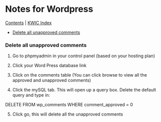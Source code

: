 # Notes for Wordpress 

[Contents](contents.md) | [KWIC Index](kwic-index.md)

* [Delete all unapproved comments](#delete-all-unapproved-comments)

### Delete all unapproved comments

1. Go to phpmyadmin in your control panel (based on your hosting plan)

2. Click your Word Press database link

3. Click on the comments table (You can click browse to view all the approved and unapproved comments)

4. Click the mySQL tab. This will open up a query box. Delete the default query and type in:

DELETE FROM wp_comments WHERE comment_approved = 0

5. Click go, this will delete all the unapproved comments

